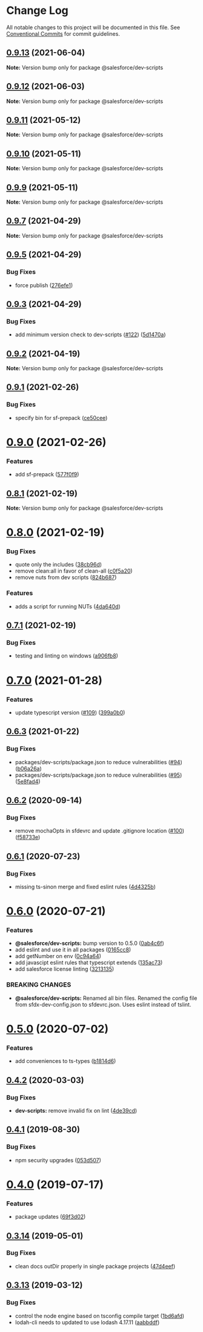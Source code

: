 # Change Log

All notable changes to this project will be documented in this file.
See [Conventional Commits](https://conventionalcommits.org) for commit guidelines.

## [0.9.13](https://github.com/forcedotcom/sfdx-dev-packages/compare/@salesforce/dev-scripts@0.9.12...@salesforce/dev-scripts@0.9.13) (2021-06-04)

**Note:** Version bump only for package @salesforce/dev-scripts





## [0.9.12](https://github.com/forcedotcom/sfdx-dev-packages/compare/@salesforce/dev-scripts@0.9.11...@salesforce/dev-scripts@0.9.12) (2021-06-03)

**Note:** Version bump only for package @salesforce/dev-scripts





## [0.9.11](https://github.com/forcedotcom/sfdx-dev-packages/compare/@salesforce/dev-scripts@0.9.10...@salesforce/dev-scripts@0.9.11) (2021-05-12)

**Note:** Version bump only for package @salesforce/dev-scripts





## [0.9.10](https://github.com/forcedotcom/sfdx-dev-packages/compare/@salesforce/dev-scripts@0.9.9...@salesforce/dev-scripts@0.9.10) (2021-05-11)

**Note:** Version bump only for package @salesforce/dev-scripts





## [0.9.9](https://github.com/forcedotcom/sfdx-dev-packages/compare/@salesforce/dev-scripts@0.9.7...@salesforce/dev-scripts@0.9.9) (2021-05-11)

**Note:** Version bump only for package @salesforce/dev-scripts





## [0.9.7](https://github.com/forcedotcom/sfdx-dev-packages/compare/@salesforce/dev-scripts@0.9.5...@salesforce/dev-scripts@0.9.7) (2021-04-29)

**Note:** Version bump only for package @salesforce/dev-scripts





## [0.9.5](https://github.com/forcedotcom/sfdx-dev-packages/compare/@salesforce/dev-scripts@0.9.3...@salesforce/dev-scripts@0.9.5) (2021-04-29)


### Bug Fixes

* force publish ([276efe1](https://github.com/forcedotcom/sfdx-dev-packages/commit/276efe1c31041917285d38cb472ef2b767f1af83))





## [0.9.3](https://github.com/forcedotcom/sfdx-dev-packages/compare/@salesforce/dev-scripts@0.9.2...@salesforce/dev-scripts@0.9.3) (2021-04-29)


### Bug Fixes

* add minimum version check to dev-scripts ([#122](https://github.com/forcedotcom/sfdx-dev-packages/issues/122)) ([5d1470a](https://github.com/forcedotcom/sfdx-dev-packages/commit/5d1470a22da2f050ef4ace1ba819b85e2f600f9b))





## [0.9.2](https://github.com/forcedotcom/sfdx-dev-packages/compare/@salesforce/dev-scripts@0.9.1...@salesforce/dev-scripts@0.9.2) (2021-04-19)

**Note:** Version bump only for package @salesforce/dev-scripts





## [0.9.1](https://github.com/forcedotcom/sfdx-dev-packages/compare/@salesforce/dev-scripts@0.9.0...@salesforce/dev-scripts@0.9.1) (2021-02-26)


### Bug Fixes

* specify bin for sf-prepack ([ce50cee](https://github.com/forcedotcom/sfdx-dev-packages/commit/ce50cee35716b80e852c4a1498caa99f4d7ba56d))





# [0.9.0](https://github.com/forcedotcom/sfdx-dev-packages/compare/@salesforce/dev-scripts@0.8.1...@salesforce/dev-scripts@0.9.0) (2021-02-26)


### Features

* add sf-prepack ([577f0f9](https://github.com/forcedotcom/sfdx-dev-packages/commit/577f0f9700ad2c57d5d7d419c9c384d578bea029))





## [0.8.1](https://github.com/forcedotcom/sfdx-dev-packages/compare/@salesforce/dev-scripts@0.8.0...@salesforce/dev-scripts@0.8.1) (2021-02-19)

**Note:** Version bump only for package @salesforce/dev-scripts





# [0.8.0](https://github.com/forcedotcom/sfdx-dev-packages/compare/@salesforce/dev-scripts@0.7.1...@salesforce/dev-scripts@0.8.0) (2021-02-19)


### Bug Fixes

* quote only the includes ([38cb96d](https://github.com/forcedotcom/sfdx-dev-packages/commit/38cb96d4dfe55a16f2eb3db3fa702a19caf29b8c))
* remove clean:all in favor of clean-all ([c0f5a20](https://github.com/forcedotcom/sfdx-dev-packages/commit/c0f5a20ca4942feded85e21e0feda672ba0109d2))
* remove nuts from dev scripts ([824b687](https://github.com/forcedotcom/sfdx-dev-packages/commit/824b68711465b37ac3099913b7b315c5241d3bee))


### Features

* adds a script for running NUTs ([4da640d](https://github.com/forcedotcom/sfdx-dev-packages/commit/4da640d52af526168952f50f2fb5774759c5b099))





## [0.7.1](https://github.com/forcedotcom/sfdx-dev-packages/compare/@salesforce/dev-scripts@0.7.0...@salesforce/dev-scripts@0.7.1) (2021-02-19)


### Bug Fixes

* testing and linting on windows ([a906fb8](https://github.com/forcedotcom/sfdx-dev-packages/commit/a906fb8da95e194a32ed768f84d6e9c7cbb6e9c6))





# [0.7.0](https://github.com/forcedotcom/sfdx-dev-packages/compare/@salesforce/dev-scripts@0.6.3...@salesforce/dev-scripts@0.7.0) (2021-01-28)


### Features

* update typescript version ([#109](https://github.com/forcedotcom/sfdx-dev-packages/issues/109)) ([399a0b0](https://github.com/forcedotcom/sfdx-dev-packages/commit/399a0b03aa831f25511bb3391702c10dc5c4a488))





## [0.6.3](https://github.com/forcedotcom/sfdx-dev-packages/compare/@salesforce/dev-scripts@0.6.2...@salesforce/dev-scripts@0.6.3) (2021-01-22)


### Bug Fixes

* packages/dev-scripts/package.json to reduce vulnerabilities ([#94](https://github.com/forcedotcom/sfdx-dev-packages/issues/94)) ([b06a26a](https://github.com/forcedotcom/sfdx-dev-packages/commit/b06a26aa8cc177e2c48e75cab658fe8644f5ba4e))
* packages/dev-scripts/package.json to reduce vulnerabilities ([#95](https://github.com/forcedotcom/sfdx-dev-packages/issues/95)) ([5e8fad4](https://github.com/forcedotcom/sfdx-dev-packages/commit/5e8fad49c73a3cc1373d7d5b156086e26c7fd22d))





## [0.6.2](https://github.com/forcedotcom/sfdx-dev-packages/compare/@salesforce/dev-scripts@0.6.1...@salesforce/dev-scripts@0.6.2) (2020-09-14)


### Bug Fixes

* remove mochaOpts in sfdevrc and update .gitignore location ([#100](https://github.com/forcedotcom/sfdx-dev-packages/issues/100)) ([f58733e](https://github.com/forcedotcom/sfdx-dev-packages/commit/f58733ed292ff97818e5da9d78df4bc7a7022fde))





## [0.6.1](https://github.com/forcedotcom/sfdx-dev-packages/compare/@salesforce/dev-scripts@0.6.0...@salesforce/dev-scripts@0.6.1) (2020-07-23)


### Bug Fixes

* missing ts-sinon merge and fixed eslint rules ([4d4325b](https://github.com/forcedotcom/sfdx-dev-packages/commit/4d4325b306e579e3ae9f3492b58a66f8eb8a4e56))





# [0.6.0](https://github.com/forcedotcom/sfdx-dev-packages/compare/@salesforce/dev-scripts@0.5.0...@salesforce/dev-scripts@0.6.0) (2020-07-21)


### Features

* **@salesforce/dev-scripts:** bump version to 0.5.0 ([0ab4c6f](https://github.com/forcedotcom/sfdx-dev-packages/commit/0ab4c6f64703e588a63e72814f0850aa785778cb))
* add eslint and use it in all packages ([0165cc8](https://github.com/forcedotcom/sfdx-dev-packages/commit/0165cc8853079c7f987dddfb60ced3efb00deea0))
* add getNumber on env ([0c94a64](https://github.com/forcedotcom/sfdx-dev-packages/commit/0c94a64f7ac9af40198918cceda6e96facbc77ca))
* add javascipt eslint rules that typescript extends ([135ac73](https://github.com/forcedotcom/sfdx-dev-packages/commit/135ac73b8c513d8950ac69373349361d9f600a8c))
* add salesforce license linting ([3213135](https://github.com/forcedotcom/sfdx-dev-packages/commit/3213135f34956335ef2c123ec680c2de2bc7f10f))


### BREAKING CHANGES

* **@salesforce/dev-scripts:** Renamed all bin files. Renamed the config file from sfdx-dev-config.json to
sfdevrc.json. Uses eslint instead of tslint.





# [0.5.0](https://github.com/forcedotcom/sfdx-dev-packages/compare/@salesforce/dev-scripts@0.4.2...@salesforce/dev-scripts@0.5.0) (2020-07-02)


### Features

* add conveniences to ts-types ([b1814d6](https://github.com/forcedotcom/sfdx-dev-packages/commit/b1814d6))





## [0.4.2](https://github.com/forcedotcom/sfdx-dev-packages/compare/@salesforce/dev-scripts@0.4.1...@salesforce/dev-scripts@0.4.2) (2020-03-03)


### Bug Fixes

* **dev-scripts:** remove invalid fix on lint ([4de39cd](https://github.com/forcedotcom/sfdx-dev-packages/commit/4de39cd))





## [0.4.1](https://github.com/forcedotcom/sfdx-dev-packages/compare/@salesforce/dev-scripts@0.4.0...@salesforce/dev-scripts@0.4.1) (2019-08-30)


### Bug Fixes

* npm security upgrades ([053d507](https://github.com/forcedotcom/sfdx-dev-packages/commit/053d507))





# [0.4.0](https://github.com/forcedotcom/sfdx-dev-packages/compare/@salesforce/dev-scripts@0.3.14...@salesforce/dev-scripts@0.4.0) (2019-07-17)


### Features

* package updates ([69f3d02](https://github.com/forcedotcom/sfdx-dev-packages/commit/69f3d02))





## [0.3.14](https://github.com/forcedotcom/sfdx-dev-packages/compare/@salesforce/dev-scripts@0.3.13...@salesforce/dev-scripts@0.3.14) (2019-05-01)


### Bug Fixes

* clean docs outDir properly in single package projects ([47d4eef](https://github.com/forcedotcom/sfdx-dev-packages/commit/47d4eef))





## [0.3.13](https://github.com/forcedotcom/sfdx-dev-packages/compare/@salesforce/dev-scripts@0.3.12...@salesforce/dev-scripts@0.3.13) (2019-03-12)


### Bug Fixes

* control the node engine based on tsconfig compile target ([1bd6afd](https://github.com/forcedotcom/sfdx-dev-packages/commit/1bd6afd))
* lodah-cli needs to updated to use lodash 4.17.11 ([aabbddf](https://github.com/forcedotcom/sfdx-dev-packages/commit/aabbddf))
